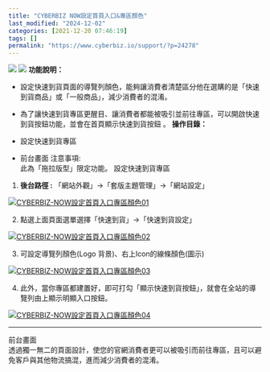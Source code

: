 ```yaml
---
title: "CYBERBIZ NOW設定首頁入口&專區顏色"
last_modified: "2024-12-02"
categories: [2021-12-20 07:46:19]
tags: []
permalink: "https://www.cyberbiz.io/support/?p=24278"
---
```


![](https://www.cyberbiz.io/support/wp-content/uploads/適用站別.png)
[![](https://www.cyberbiz.io/support/wp-content/uploads/台灣站.png)](https://www.cyberbiz.io/support/?page_id=2490)
**功能說明：**

* 設定快速到貨頁面的導覽列顏色，能夠讓消費者清楚區分他在選購的是「快速到貨商品」或「一般商品」，減少消費者的混淆。
* 為了讓快速到貨專區更醒目、讓消費者都能被吸引並前往專區，可以開啟快速到貨按鈕功能，並會在首頁顯示快速到貨按鈕 。
**操作目錄：**

* 設定快速到貨專區
* 前台畫面
注意事項:  
此為「拖拉版型」限定功能。    設定快速到貨專區

1. **後台路徑 :** 「網站外觀」→「套版主題管理」→「網站設定」  

[![CYBERBIZ-NOW設定首頁入口專區顏色01](https://www.cyberbiz.io/support/wp-content/uploads/2022/01/CYBERBIZ-NOW設定首頁入口專區顏色01-1.png)](https://www.cyberbiz.io/support/wp-content/uploads/2022/01/CYBERBIZ-NOW設定首頁入口專區顏色01-1.png)  


2. 點選上面頁面選單選擇「快速到貨」→「快速到貨設定」  

[![CYBERBIZ-NOW設定首頁入口專區顏色02](https://www.cyberbiz.io/support/wp-content/uploads/2021/12/CYBERBIZ-NOW設定首頁入口專區顏色02.png)](https://www.cyberbiz.io/support/wp-content/uploads/2021/12/CYBERBIZ-NOW設定首頁入口專區顏色02.png)

3. 可設定導覽列顏色(Logo 背景)、右上Icon的線條顏色(圖示)  

[![CYBERBIZ-NOW設定首頁入口專區顏色03](https://www.cyberbiz.io/support/wp-content/uploads/2021/12/CYBERBIZ-NOW設定首頁入口專區顏色03.png)](https://www.cyberbiz.io/support/wp-content/uploads/2021/12/CYBERBIZ-NOW設定首頁入口專區顏色03.png)

4. 此外，當你專區都建置好，即可打勾「顯示快速到貨按鈕」，就會在全站的導覽列由上顯示明顯入口按鈕。  

[![CYBERBIZ-NOW設定首頁入口專區顏色04](https://www.cyberbiz.io/support/wp-content/uploads/2021/12/CYBERBIZ-NOW設定首頁入口專區顏色04.png)](https://www.cyberbiz.io/support/wp-content/uploads/2021/12/CYBERBIZ-NOW設定首頁入口專區顏色04.png)

* * *

前台畫面  
透過獨一無二的頁面設計，使您的官網消費者更可以被吸引而前往專區，且可以避免客戶與其他物流搞混，進而減少消費者的混淆。

